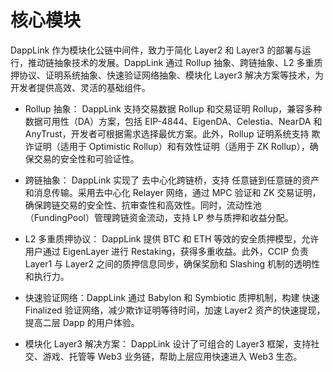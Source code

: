 # 核心模块

DappLink 作为模块化公链中间件，致力于简化 Layer2 和 Layer3 的部署与运行，推动链抽象技术的发展。DappLink 通过 Rollup 抽象、跨链抽象、L2 多重质押协议、证明系统抽象、快速验证网络抽象、模块化 Layer3 解决方案等技术，为开发者提供高效、灵活的基础组件。

- Rollup 抽象： DappLink 支持交易数据 Rollup 和交易证明 Rollup，兼容多种 数据可用性（DA）方案，包括 EIP-4844、EigenDA、Celestia、NearDA 和 AnyTrust，开发者可根据需求选择最优方案。此外，Rollup 证明系统支持 欺诈证明（适用于 Optimistic Rollup）和有效性证明（适用于 ZK Rollup），确保交易的安全性和可验证性。

- 跨链抽象： DappLink 实现了 去中心化跨链桥，支持 任意链到任意链的资产和消息传输。采用去中心化 Relayer 网络，通过 MPC 验证和 ZK 交易证明，确保跨链交易的安全性、抗审查性和高效性。同时，流动性池（FundingPool）管理跨链资金流动，支持 LP 参与质押和收益分配。

- L2 多重质押协议： DappLink 提供 BTC 和 ETH 等效的安全质押模型，允许用户通过 EigenLayer 进行 Restaking，获得多重收益。此外，CCIP 负责 Layer1 与 Layer2 之间的质押信息同步，确保奖励和 Slashing 机制的透明性和执行力。

- 快速验证网络：DappLink 通过 Babylon 和 Symbiotic 质押机制，构建 快速 Finalized 验证网络，减少欺诈证明等待时间，加速 Layer2 资产的快速提现，提高二层 Dapp 的用户体验。

- 模块化 Layer3 解决方案： DappLink 设计了可组合的 Layer3 框架，支持社交、游戏、托管等 Web3 业务链，帮助上层应用快速进入 Web3 生态。
